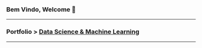 ### Bem Vindo, Welcome 👋
---
### Portfolio > [Data Science & Machine Learning](https://github.com/idfelipemalatesta/MachineLearning)
---
